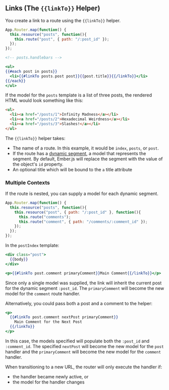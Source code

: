 ## Links (The `{{linkTo}}` Helper)

You create a link to a route using the `{{linkTo}}` helper.

```js
App.Router.map(function() {
  this.resource("posts", function(){
    this.route("post", { path: "/:post_id" });
  });
});
```

```handlebars
<!-- posts.handlebars -->

<ul>
{{#each post in posts}}
  <li>{{#linkTo posts.post post}}{{post.title}}{{/linkTo}}</li>
{{/each}}
</ul>
```

If the model for the `posts` template is a list of three posts, the
rendered HTML would look something like this:

```html
<ul>
  <li><a href="/posts/1">Infinity Madness</a></li>
  <li><a href="/posts/2">Hexadecimal Weirdness</a></li>
  <li><a href="/posts/3">Slashes!</a></li>
</ul>
```

The `{{linkTo}}` helper takes:

* The name of a route. In this example, it would be `index`, `posts`, or
  `post`.
* If the route has a [dynamic segment](/guides/routing/defining-your-routes/#toc_dynamic-segments), 
  a model that represents the segment. By default, Ember.js will replace the segment with the
  value of the object's `id` property.
* An optional title which will be bound to the `a` title attribute

### Multiple Contexts

If the route is nested, you can supply a model for each dynamic
segment.

```js
App.Router.map(function() {
  this.resource("posts", function(){
    this.resource("post", { path: "/:post_id" }, function(){
      this.route("comments");
      this.route("comment", { path: "/comments/:comment_id" });
    });
  });
});
```

In the `postIndex` template:

```handlebars
<div class="post">
  {{body}}
</div>

<p>{{#linkTo post.comment primaryComment}}Main Comment{{/linkTo}}</p>
```

Since only a single model was supplied, the link will inherit the
current post for the dynamic segment `:post_id`. The `primaryComment`
will become the new model for the `comment` route handler.

Alternatively, you could pass both a post and a comment to the helper:

```handlebars
<p>
  {{#linkTo post.comment nextPost primaryComment}}
    Main Comment for the Next Post
  {{/linkTo}}
</p>
```

In this case, the models specified will populate both the `:post_id`
and `:comment_id`. The specified `nextPost` will become the new
model for the `post` handler and the `primaryComment` will become the
new model for the `comment` handler.

When transitioning to a new URL, the router will only execute the
handler if:

* the handler became newly active, or
* the model for the handler changes
